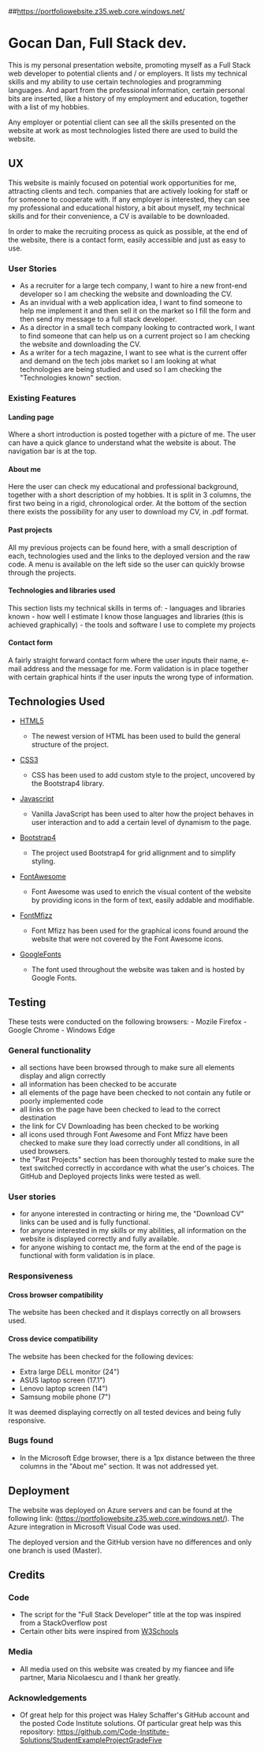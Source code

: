 ##https://portfoliowebsite.z35.web.core.windows.net/

# Gocan Dan, Full Stack dev. 
This is my personal presentation website, promoting myself as a Full Stack web developer to potential clients and / or employers. It lists my technical skills and my ability to use certain technologies and programming languages. And apart from the professional information, certain personal bits are inserted, like a history of my employment and education, together with a list of my hobbies. 

Any employer or potential client can see all the skills presented on the website at work as most technologies listed there are used to build the website. 

 
## UX
This website is mainly focused on potential work opportunities for me, attracting clients and tech. companies that are actively looking for staff or for someone to cooperate with. If any employer is interested, they can see my professional and educational history, a bit about myself, my technical skills and for their convenience, a CV is available to be downloaded.

In order to make the recruiting process as quick as possible, at the end of the website, there is a contact form, easily accessible and just as easy to use. 

### User Stories
 - As a recruiter for a large tech company, I want to hire a new front-end developer so I am checking the website and downloading the CV. 
 - As an invidual with a web application idea, I want to find someone to help me implement it and then sell it on the market so I fill the form and then send my message to a full stack developer. 
 - As a director in a small tech company looking to contracted work, I want to find someone that can help us on a current project so I am checking the website and downloading the CV. 
 - As a writer for a tech magazine, I want to see what is the current offer and demand on the tech jobs market so I am looking at what technologies are being studied and used so I am checking the "Technologies known" section.  


### Existing Features

#### Landing page
Where a short introduction is posted together with a picture of me. The user can have a quick glance to understand what the website is about. The navigation bar is at the top. 

#### About me
Here the user can check my educational and professional background, together with a short description of my hobbies. It is split in 3 columns, the first two being in a rigid, chronological order. At the bottom of the section there exists the possibility for any user to download my CV, in .pdf format.

#### Past projects
All my previous projects can be found here, with a small description of each, technologies used and the links to the deployed version and the raw code. A menu is available on the left side so the user can quickly browse through the projects.

#### Technologies and libraries used
This section lists my technical skills in terms of:
    - languages and libraries known
    - how well I estimate I know those languages and libraries (this is achieved graphically)
    - the tools and software I use to complete my projects 

#### Contact form
A fairly straight forward contact form where the user inputs their name, e-mail address and the message for me. Form validation is in place together with certain graphical hints if the user inputs the wrong type of information. 


## Technologies Used
- [HTML5](https://www.w3.org/TR/html52/)
    - The newest version of HTML has been used to build the general structure of the project.

- [CSS3](https://www.w3.org/Style/CSS/)
    - CSS has been used to add custom style to the project, uncovered by the Bootstrap4 library. 

- [Javascript](https://developer.mozilla.org/en-US/docs/Web/JavaScript)
    - Vanilla JavaScript has been used to alter how the project behaves in user interaction and to add a certain level of dynamism to the page. 

- [Bootstrap4](https://bootstrap.com)
    - The project used Bootstrap4 for grid allignment and to simplify styling. 

- [FontAwesome](https://fontawesome.com/)
    - Font Awesome was used to enrich the visual content of the website by providing icons in the form of text, easily addable and modifiable.

- [FontMfizz](http://fizzed.com/oss/font-mfizz)
    - Font Mfizz has been used for the graphical icons found around the website that were not covered by the Font Awesome icons. 

- [GoogleFonts](https://fonts.google.com/)
    - The font used throughout the website was taken and is hosted by Google Fonts. 

## Testing
These tests were conducted on the following browsers: 
    - Mozile Firefox
    - Google Chrome
    - Windows Edge

### General functionality
 - all sections have been browsed through to make sure all elements display and align correctly
 - all information has been checked to be accurate
 - all elements of the page have been checked to not contain any futile or poorly implemented code 
 - all links on the page have been checked to lead to the correct destination
 - the link for CV Downloading has been checked to be working
 - all icons used through Font Awesome and Font Mfizz have been checked to make sure they load correctly under all conditions, in all used browsers.
 - the "Past Projects" section has been thoroughly tested to make sure the text switched correctly in accordance with what the user's choices. The GitHub and Deployed projects links were tested as well. 

 ### User stories 
 - for anyone interested in contracting or hiring me, the "Download CV" links can be used and is fully functional.
 - for anyone interested in my skills or my abilities, all information on the website is displayed correctly and fully available.
 - for anyone wishing to contact me, the form at the end of the page is functional with form validation is in place. 

### Responsiveness 

#### Cross browser compatibility
The website has been checked and it displays correctly on all browsers used.

#### Cross device compatibility
The website has been checked for the following devices: 
- Extra large DELL monitor (24")
- ASUS laptop screen (17.1")
- Lenovo laptop screen (14")
- Samsung mobile phone (7")

It was deemed displaying correctly on all tested devices and being fully responsive.

### Bugs found
- In the Microsoft Edge browser, there is a 1px distance between the three columns in the "About me" section. It was not addressed yet. 


## Deployment
The website was deployed on Azure servers and can be found at the following link: (https://portfoliowebsite.z35.web.core.windows.net/). The Azure integration in Microsoft Visual Code was used. 

The deployed version and the GitHub version have no differences and only one branch is used (Master). 


## Credits

### Code
- The script for the "Full Stack Developer" title at the top was inspired from a StackOverflow post
- Certain other bits were inspired from [W3Schools](https://www.w3schools.com/)

### Media
- All media used on this website was created by my fiancee and life partner, Maria Nicolaescu and I thank her greatly. 

### Acknowledgements
- Of great help for this project was Haley Schaffer's GitHub account and the posted Code Institute solutions. Of particular great help was this repository: https://github.com/Code-Institute-Solutions/StudentExampleProjectGradeFive
